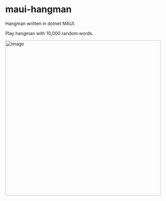 # maui-hangman

Hangman written in dotnet MAUI.

Play hangman with 10,000 random words.

<img width="488" alt="image" src="https://github.com/user-attachments/assets/2cc80526-fa15-40c9-8ad2-cbb0ffd85db5">


